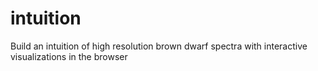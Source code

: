 # intuition
Build an intuition of high resolution brown dwarf spectra with interactive visualizations in the browser
